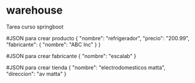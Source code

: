 # warehouse
Tarea curso springboot

#JSON para crear producto
{
    "nombre": "refrigerador",
    "precio": "200.99",
    "fabricante": {
        "nombre": "ABC Inc"
        } 
}

#JSON para crear fabricante
{
    "nombre": "escalab"
}

#JSON para crear tienda
{
    "nombre": "electrodomesticos matta",
    "direccion": "av matta"
}
